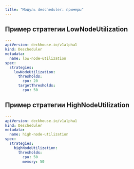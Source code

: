 ```yaml
---
title: "Модуль descheduler: примеры"
---
```


## Пример стратегии LowNodeUtilization

```yaml
---
apiVersion: deckhouse.io/v1alpha1
kind: Descheduler
metadata:
  name: low-node-utilization
spec:
  strategies:
    lowNodeUtilization:
      thresholds:
        cpu: 20
      targetThresholds:
        cpu: 50
```

## Пример стратегии HighNodeUtilization

```yaml
---
apiVersion: deckhouse.io/v1alpha1
kind: Descheduler
metadata:
  name: high-node-utilization
spec:
  strategies:
    highNodeUtilization:
      thresholds:
        cpu: 50
        memory: 50
```

